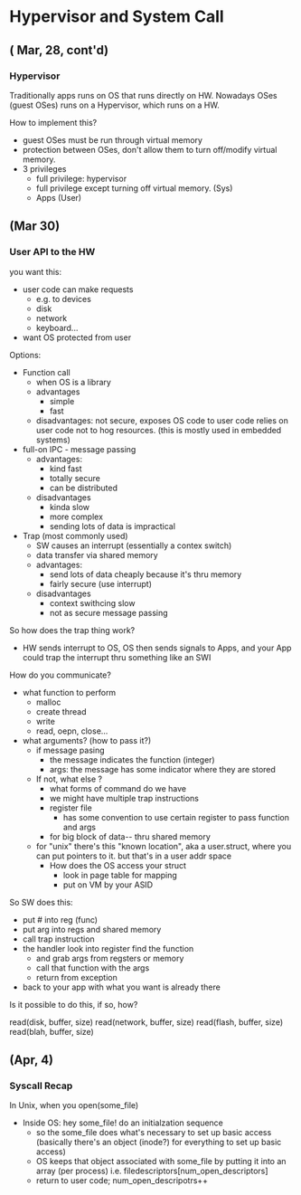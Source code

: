 # Hypervisor and System Call
## ( Mar, 28, cont'd)
### Hypervisor
Traditionally apps runs on OS that runs directly on HW.
Nowadays OSes (guest OSes) runs on a Hypervisor, which runs on a HW.

How to implement this?

- guest OSes must be run through virtual memory
- protection between OSes, don't allow them to turn off/modify virtual memory.
- 3 privileges
	- full privilege: hypervisor
	- full privilege except turning off virtual memory. (Sys)
	- Apps (User)

## (Mar 30)

### User API to the HW

you want this:

- user code can make requests
	- e.g. to devices
	- disk
	- network
	- keyboard...
- want OS protected from user

Options:

- Function call
	- when OS is a library
	- advantages
		- simple
		- fast
	- disadvantages: not secure, exposes OS code to user code relies on user code not to hog resources. (this is mostly used in embedded systems)
- full-on IPC - message passing
	- advantages: 
		- kind fast
		- totally secure
		- can be distributed
	- disadvantages
		- kinda slow
		- more complex
		- sending lots of data is impractical
- Trap (most commonly used)
	- SW causes an interrupt (essentially a contex switch)
	- data transfer via shared memory
	- advantages:
		- send lots of data cheaply because it's thru memory
		- fairly secure (use interrupt)
	- disadvantages
		- context swithcing slow
		- not as secure message passing

So how does the trap thing work?

- HW sends interrupt to OS, OS then sends signals to Apps, and your App could trap the interrupt thru something like an SWI

How do you communicate?

- what function to perform
	- malloc
	- create thread
	- write
	- read, oepn, close...
- what arguments? (how to pass it?)
	- if message pasing 
		- the message indicates the function (integer)
		- args: the message has some indicator where they are stored
	- If not, what else ?
		- what forms of command do we have 
		- we might have multiple trap instructions
		- register file
			- has some convention to use certain register to pass function and args
		- for big block of data-- thru shared memory
	- for "unix" there's this "known location", aka a user.struct, where you can put pointers to it. but that's in a user addr space
		- How does the OS access your struct
			- look in page table for mapping
			- put on VM by your ASID

So SW does this:

- put # into reg (func)
- put arg into regs and shared memory
- call trap instruction
- the handler look into register find the function
	- and grab args from regsters or memory
	- call that function with the args
	- return from exception
- back to your app with what you want is already there

Is it possible to do this, if so, how?

read(disk, buffer, size) 
read(network, buffer, size) 
read(flash, buffer, size) 
read(blah, buffer, size) 

## (Apr, 4)
### Syscall Recap

In Unix, when you open(some_file)

- Inside OS: hey some_file! do an initialzation sequence
    - so the some_file does what's necessary to set up basic access
    (basically there's an object (inode?) for everything to set up basic access)
    - OS keeps that object associated with some_file by putting it into an array (per process)
    i.e. filedescriptors[num_open_descriptors]
    - return to user code; num_open_descripotrs++


